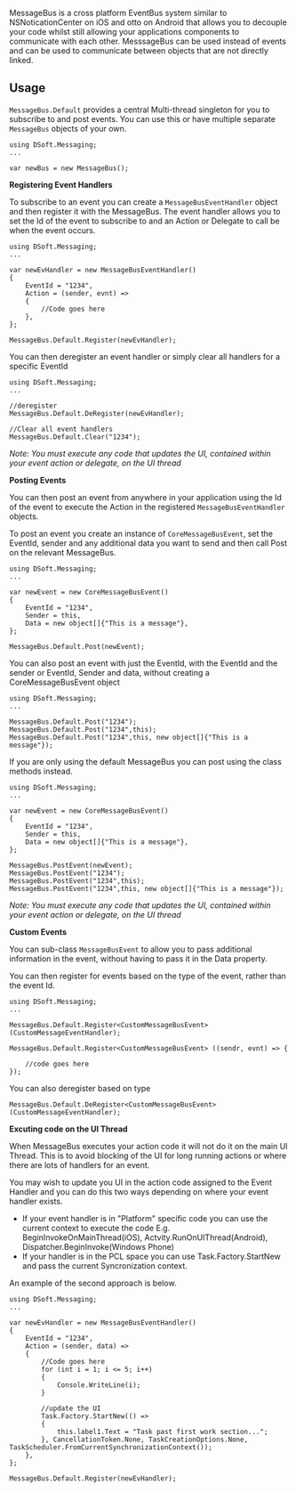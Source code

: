 
MessageBus is a cross platform EventBus system similar to NSNoticationCenter on iOS and otto on Android that allows you to decouple your code whilst still allowing your applications components to communicate with each other.  MesssageBus can be used instead of events and can be used to communicate between objects that are not directly linked.

## Usage

`MessageBus.Default` provides a central Multi-thread singleton for you to subscribe to and post events.  You can use this or have multiple separate `MessageBus` objects of your own.


	using DSoft.Messaging;
	...
	
	var newBus = new MessageBus();
	 
**Registering Event Handlers**

To subscribe to an event you can create a `MessageBusEventHandler` object and then register it with the MessageBus.  The event handler allows you to set the Id of the event to subscribe to and an Action or Delegate to call be when the event occurs.

	using DSoft.Messaging;
	...
	
	var newEvHandler = new MessageBusEventHandler()
	{
		EventId = "1234",
		Action = (sender, evnt) =>
		{
			//Code goes here
		},
	};
	
	MessageBus.Default.Register(newEvHandler);

You can then deregister an event handler or simply clear all handlers for a specific EventId


	using DSoft.Messaging;
	...

	//deregister
	MessageBus.Default.DeRegister(newEvHandler);
	
	//Clear all event handlers
	MessageBus.Default.Clear("1234");

*Note: You must execute any code that updates the UI, contained within your event action or delegate, on the UI thread*

**Posting Events**

You can then post an event from anywhere in your application using the Id of the event to execute the Action in the registered `MessageBusEventHandler` objects.

To post an event you create an instance of `CoreMessageBusEvent`, set the EventId, sender and any additional data you want to send and then call Post on the relevant MessageBus.
 
	using DSoft.Messaging;
	...
	
	var newEvent = new CoreMessageBusEvent()
	{
		EventId = "1234",
		Sender = this,
		Data = new object[]{"This is a message"},
	};
	
	MessageBus.Default.Post(newEvent);

You can also post an event with just the EventId, with the EventId and the sender or EventId, Sender and data, without creating a CoreMessageBusEvent object

	using DSoft.Messaging;
	...
	
	MessageBus.Default.Post("1234");
	MessageBus.Default.Post("1234",this);
	MessageBus.Default.Post("1234",this, new object[]{"This is a message"});
	
If you are only using the default MessageBus you can post using the class methods instead.

	using DSoft.Messaging;
	...
	
	var newEvent = new CoreMessageBusEvent()
	{
		EventId = "1234",
		Sender = this,
		Data = new object[]{"This is a message"},
	};
	
	MessageBus.PostEvent(newEvent);
	MessageBus.PostEvent("1234");
	MessageBus.PostEvent("1234",this);
	MessageBus.PostEvent("1234",this, new object[]{"This is a message"});

*Note: You must execute any code that updates the UI, contained within your event action or delegate, on the UI thread*

**Custom Events**	

You can sub-class `MessageBusEvent` to allow you to pass additional information in the event, without having to pass it in the Data property.  

You can then register for events based on the type of the event, rather than the event Id.


	using DSoft.Messaging;
	...
	
	MessageBus.Default.Register<CustomMessageBusEvent> (CustomMessageEventHandler);

	MessageBus.Default.Register<CustomMessageBusEvent> ((sendr, evnt) => {
    
      	//code goes here
	});

You can also deregister based on type

	MessageBus.Default.DeRegister<CustomMessageBusEvent> (CustomMessageEventHandler);

**Excuting code on the UI Thread**

When MessageBus executes your action code it will not do it on the main UI Thread.  This is to avoid blocking of the UI for long running actions or where there are lots of handlers for an event.

You may wish to update you UI in the action code assigned to the Event Handler and you can do this two ways depending on where your event handler exists.

 - If your event handler is in "Platform" specific code you can use the current context to execute the code E.g. BeginInvokeOnMainThread(iOS), Actvity.RunOnUIThread(Android), Dispatcher.BeginInvoke(Windows Phone)
 - If your handler is in the PCL space you can use Task.Factory.StartNew and pass the current Syncronization context.  
  
An example of the second approach is below.

	using DSoft.Messaging;
	...
	
	var newEvHandler = new MessageBusEventHandler()
	{
		EventId = "1234",
		Action = (sender, data) =>
		{
			//Code goes here
			for (int i = 1; i <= 5; i++)
	        {
	            Console.WriteLine(i);
	        }
	        
	        //update the UI
	        Task.Factory.StartNew(() =>
            {
                this.label1.Text = "Task past first work section...";
            }, CancellationToken.None, TaskCreationOptions.None, TaskScheduler.FromCurrentSynchronizationContext());
		},
	};
	
	MessageBus.Default.Register(newEvHandler);
	
 